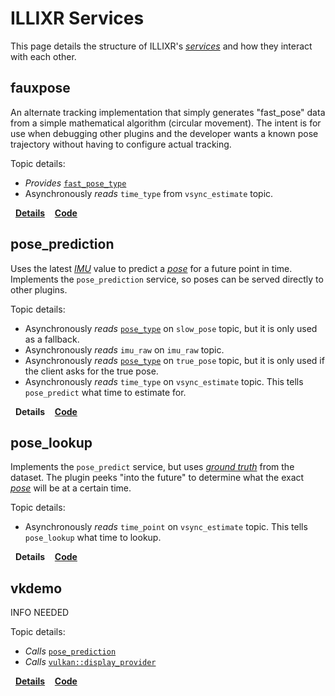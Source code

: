 # ILLIXR Services

This page details the structure of ILLIXR's [_services_][58] and how they interact with each other.


## fauxpose

An alternate tracking implementation that simply generates "fast_pose"
data from a simple mathematical algorithm (circular movement).  The intent
is for use when debugging other plugins and the developer wants a known
pose trajectory without having to configure actual tracking.

Topic details:
-   *Provides* [`fast_pose_type`][60]
-   Asynchronously *reads* `time_type` from `vsync_estimate` topic.

&nbsp;&nbsp;[**Details**][D42]&nbsp;&nbsp;&nbsp;&nbsp;[**Code**][C42]

## pose_prediction

Uses the latest [_IMU_][36] value to predict a [_pose_][37] for a future point in time.
Implements the `pose_prediction` service,
so poses can be served directly to other plugins.

Topic details:

-   Asynchronously *reads* [`pose_type`][61] on `slow_pose` topic, but it is only used as a fallback.
-   Asynchronously *reads* `imu_raw` on `imu_raw` topic.
-   Asynchronously *reads* [`pose_type`][61] on `true_pose` topic, but it is only used if the client asks for the true pose.
-   Asynchronously *reads* `time_type` on `vsync_estimate` topic. This tells `pose_predict` what time to estimate for.

&nbsp;&nbsp;**Details**&nbsp;&nbsp;&nbsp;&nbsp;[**Code**][C44]

## pose_lookup

Implements the `pose_predict` service, but uses [_ground truth_][33] from the dataset.
The plugin peeks "into the future" to determine what the exact [_pose_][37] will be at a certain time.

Topic details:

-   Asynchronously *reads* `time_point` on `vsync_estimate` topic. This tells `pose_lookup` what time to lookup.

&nbsp;&nbsp;**Details**&nbsp;&nbsp;&nbsp;&nbsp;[**Code**][C43]

## vkdemo

INFO NEEDED

Topic details:

-   *Calls* [`pose_prediction`][57]
-   *Calls* [`vulkan::display_provider`][30]

&nbsp;&nbsp;[**Details**][D45]&nbsp;&nbsp;&nbsp;&nbsp;[**Code**][C45]



[D42]:	plugin_README/README_fauxpose.md
[D45]:	plugin_README/README_vkdemo.md


[C42]:  https://github.com/ILLIXR/ILLIXR/tree/master/plugins/fauxpose
[C43]:   https://github.com/ILLIXR/ILLIXR/tree/master/plugins/pose_lookup
[C44]:   https://github.com/ILLIXR/ILLIXR/tree/master/plugins/pose_prediction
[C45]:   https://github.com/ILLIXR/ILLIXR/tree/master/plugins/vkdemo


[36]:   glossary.md#inertial-measurement-unit
[37]:   glossary.md#pose
[33]:   glossary.md#ground-truth
[37]:   glossary.md#pose
[57]:   illixr_services.md#pose_prediction
[58]:   glossary.md#service
[61]:   api/html/structILLIXR_1_1data__format_1_1pose__type.html
[60]:   api/html/structILLIXR_1_1data__format_1_1fast__pose__type.html
[30]:   https://github.com/ILLIXR/ILLIXR/tree/master/include/illixr/vk
